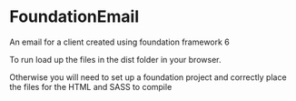 # FoundationEmail
An email for a client created using foundation framework 6

To run load up the files in the dist folder in your browser. 

Otherwise you will need to set up a foundation project and correctly place the files for the HTML and SASS to compile
